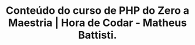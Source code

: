<h1 align="center">Conteúdo do curso de PHP do Zero a Maestria | Hora de Codar - Matheus Battisti.</h1>
